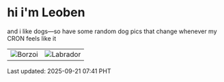 # hi i'm Leoben

and i like dogs—so have some random dog pics that change whenever my CRON feels like it

|  |  |
|--------|----------|
| ![Borzoi](https://random-dog-vercel.vercel.app/api/random-borzoi?v=1758411719) | ![Labrador](https://random-dog-vercel.vercel.app/api/random-labrador?v=1758411719) |

Last updated: 2025-09-21 07:41 PHT

